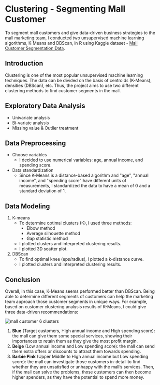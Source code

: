# Clustering - Segmenting Mall Customer
To segment mall customers and give data-driven business strategies to the mall marketing team, I conducted two unsupervised machine learning algorithms, K-Means and DBScan, in R using Kaggle dataset - [Mall Customer Segmentation Data](https://www.kaggle.com/vjchoudhary7/customer-segmentation-tutorial-in-python).
## Introduction
Clustering is one of the most popular unsupervised machine learning techniques. The data can be divided on the basis of centroids (K-Means), densities (DBScan), etc. Thus, the project aims to use two different clustering methods to find customer segments in the mall.
## Exploratory Data Analysis
   - Univariate analysis
   - Bi-variate analysis
   - Missing value & Outlier treatment
## Data Preprocessing
   - Choose variables
     - I decided to use numerical variables: age, annual income, and spending score.
   - Data standardization
     - Since K-Means is a distance-based algorithm and "age", "annual income", and "spending score" have different units of measurements, I standardized the data to have a mean of 0 and a standard deviation of 1.
## Data Modeling
1.  K-means
    - To determine optimal clusters (K), I used three methods:
      - Elbow method
      - Average silhouette method
      - Gap statistic method
    - I plotted clusters and interpreted clustering results.
    - I plotted 3D scatter plot.
2. DBScan
   - To find optimal knee (eps/radius), I plotted a k-distance curve.
   - I plotted clusters and interpreted clustering results.
## Conclusion
Overall, in this case, K-Means seems performed better than DBScan. Being able to determine different segments of customers can help the marketing team approach those customer segments in unique ways. For example, based on customer clustering analysis results of K-Means, I could give three data-driven recommendations:

![mall customer 6 clusters](https://user-images.githubusercontent.com/74026413/126394611-d5ac732e-9b80-471e-ae3d-fd7824e26a93.png)

1. <strong>Blue</strong> (Target customers, High annual income and High spending score): the mall can give them some special services, showing their importances to retain them as they give the most profit margin.
2. <strong>Beige</strong> (Low annual income and Low spending score): the mall can send them extra offers or discounts to attract them towards spending.
3. <strong>Barbie Pink</strong> (Upper Middle to High annual income but Low spending score): the mall can investigate those customers in-detail to find whether they are unsatisfied or unhappy with the mall’s services. Then, if the mall can solve the problems, those customers can then become higher spenders, as they have the potential to spend more money.
